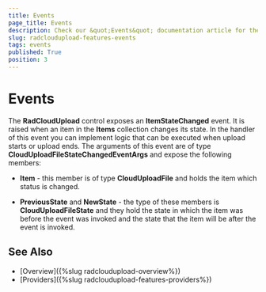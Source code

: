 ```yaml
---
title: Events
page_title: Events
description: Check our &quot;Events&quot; documentation article for the RadCloudUpload WPF control.
slug: radcloudupload-features-events
tags: events
published: True
position: 3
---
```


# Events

The __RadCloudUpload__ control exposes an __ItemStateChanged__ event. It is raised when an item in the __Items__ collection changes its state. In the handler of this event you can implement logic that can be executed when upload starts or upload ends. The arguments of this event are of type __CloudUploadFileStateChangedEventArgs__ and expose the following members:        

* __Item__ - this member is of type __CloudUploadFile__ and holds the item which status is changed.            

* __PreviousState__ and __NewState__ - the type of these members is __CloudUploadFileState__ and they hold the state in which the item was before the event was invoked and the state that the item will be after the event is invoked.            

## See Also
* [Overview]({%slug radcloudupload-overview%})
* [Providers]({%slug radcloudupload-features-providers%})
